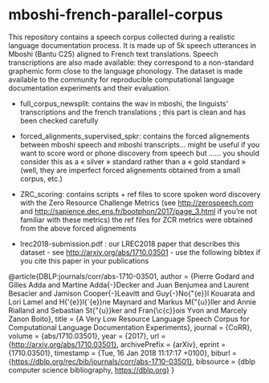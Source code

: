 # mboshi-french-parallel-corpus

This repository contains a speech
corpus collected during a realistic language documentation process. It is made up of 5k speech utterances in Mboshi (Bantu C25) aligned
to French text translations. Speech transcriptions are also made available: they correspond to a non-standard graphemic form close to
the language phonology.
The dataset is made available to the community for reproducible computational language documentation
experiments and their evaluation.


* full_corpus_newsplit:   contains the wav in mboshi, the linguists' transcriptions and the french translations ; this part is clean and has been checked carefully

* forced_alignments_supervised_spkr:   contains the forced alignements between mboshi speech and mboshi transcripts… might be useful if you want to score word or phone discovery from speech but …… you should consider this as a « silver » standard rather than a « gold standard » (well, they are imperfect forced alignements obtained from a small corpus, etc.) 

* ZRC_scoring: contains scripts + ref files to score spoken word discovery with the Zero Resource Challenge Metrics (see http://zerospeech.com and http://sapience.dec.ens.fr/bootphon/2017/page_3.html if you’re not familiar with these metrics)
the ref files for ZCR metrics were obtained from the above forced alignements

* lrec2018-submission.pdf : our LREC2018 paper that describes this dataset - see http://arxiv.org/abs/1710.03501 - use the following bibtex if you cite this paper in your publications

@article{DBLP:journals/corr/abs-1710-03501,
  author    = {Pierre Godard and
               Gilles Adda and
               Martine Adda{-}Decker and
               Juan Benjumea and
               Laurent Besacier and
               Jamison Cooper{-}Leavitt and
               Guy{-}No{\"{e}}l Kouarata and
               Lori Lamel and
               H{\'{e}}l{\`{e}}ne Maynard and
               Markus M{\"{u}}ller and
               Annie Rialland and
               Sebastian St{\"{u}}ker and
               Fran{\c{c}}ois Yvon and
               Marcely Zanon Boito},
  title     = {A Very Low Resource Language Speech Corpus for Computational Language
               Documentation Experiments},
  journal   = {CoRR},
  volume    = {abs/1710.03501},
  year      = {2017},
  url       = {http://arxiv.org/abs/1710.03501},
  archivePrefix = {arXiv},
  eprint    = {1710.03501},
  timestamp = {Tue, 16 Jan 2018 11:17:17 +0100},
  biburl    = {https://dblp.org/rec/bib/journals/corr/abs-1710-03501},
  bibsource = {dblp computer science bibliography, https://dblp.org}
}

 

